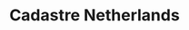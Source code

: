 ---
schema: default
title: Cadastre Netherlands
description: ''
logo: >-
  http://org.nljug.s3.amazonaws.com/cache%2F18%2F96%2F1896d0127ea3e5cd195771ad51776172.png
---